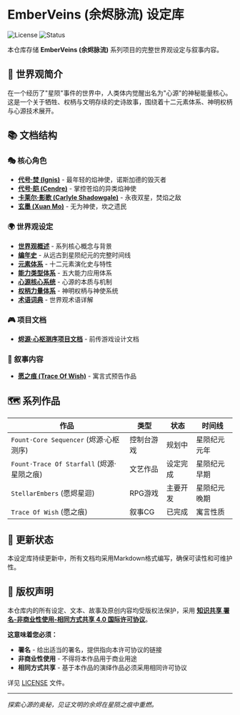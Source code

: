 ﻿# EmberVeins (余烬脉流) 设定库

![License](https://img.shields.io/badge/License-CC%20BY--NC--SA%204.0-lightgrey.svg)
![Status](https://img.shields.io/badge/Status-持续更新-orange.svg)

本仓库存储 **EmberVeins (余烬脉流)** 系列项目的完整世界观设定与叙事内容。

## 🌌 世界观简介

在一个经历了"星陨"事件的世界中，人类体内觉醒出名为"心源"的神秘能量核心。这是一个关于牺牲、权柄与文明存续的史诗故事，围绕着十二元素体系、神明权柄与心源技术展开。

## 📚 文档结构

### 🎭 核心角色
- [**代号·焚 (Ignis)**](./设定集/角色/代号·焚%20(Ignis).md) - 最年轻的焰神使，诺斯加德的毁灭者
- [**代号·皑 (Cendre)**](./设定集/角色/代号·皑%20(Cendre).md) - 掌控苍焰的异类焰神使
- [**卡莱尔·影歌 (Carlyle Shadowgale)**](./设定集/角色/卡莱尔·影歌%20(Carlyle%20Shadowgale).md) - 永夜双星，焚焰之敌
- [**玄墨 (Xuan Mo)**](./设定集/角色/玄墨%20(Xuan%20Mo).md) - 无为神使，坎之遗民

### 🌍 世界观设定
- [**世界观概述**](./设定集/世界观概述.md) - 系列核心概念与背景
- [**编年史**](./设定集/编年史.md) - 从远古到星陨纪元的完整时间线
- [**元素体系**](./设定集/元素体系.md) - 十二元素演化史与特性
- [**能力类型体系**](./设定集/能力类型体系.md) - 五大能力应用体系
- [**心源核心系统**](./设定集/心源核心系统.md) - 心源的本质与机制
- [**权柄力量体系**](./设定集/权柄力量体系.md) - 神明权柄与神使系统
- [**术语词典**](./设定集/术语词典.md) - 世界观术语详解

### 🎮 项目文档
- [**烬源·心枢测序项目文档**](./设定集/心枢测序项目文档.md) - 前传游戏设计文档

### 📖 叙事内容
- [**愿之痕 (Trace Of Wish)**](./内容集/文本内容/Trace%20Of%20Wish%20愿之痕.md) - 寓言式预告作品

## 🗺️ 系列作品

| 作品                                  | 类型    | 状态   | 时间线    |
|-------------------------------------|-------|------|--------|
| `Fount·Core Sequencer` (烬源·心枢测序)    | 控制台游戏 | 规划中  | 星陨纪元元年 |
| `Fount·Trace Of Starfall` (烬源·星陨之痕) | 文艺作品  | 设定完成 | 星陨纪元早期 |
| `StellarEmbers` (愿烬星迴)              | RPG游戏 | 主要开发 | 星陨纪元晚期 |
| `Trace Of Wish` (愿之痕)               | 叙事CG  | 已完成  | 寓言性质   |

## 🔄 更新状态

本设定库持续更新中，所有文档均采用Markdown格式编写，确保可读性和可维护性。

## 📜 版权声明

本仓库内的所有设定、文本、故事及原创内容均受版权法保护，采用 [**知识共享 署名-非商业性使用-相同方式共享 4.0 国际许可协议**](https://creativecommons.org/licenses/by-nc-sa/4.0/)。

**这意味着您必须：**
- **署名** - 给出适当的署名，提供指向本许可协议的链接
- **非商业性使用** - 不得将本作品用于商业用途
- **相同方式共享** - 基于本作品的演绎作品必须采用相同许可协议

详见 [LICENSE](./LICENSE) 文件。

---

*探索心源的奥秘，见证文明的余烬在星陨之痕中重燃。*